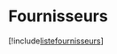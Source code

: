 # Fournisseurs

[!include[listefournisseurs](fournisseurs.listefournisseurs.autogen.md)]

































































































































